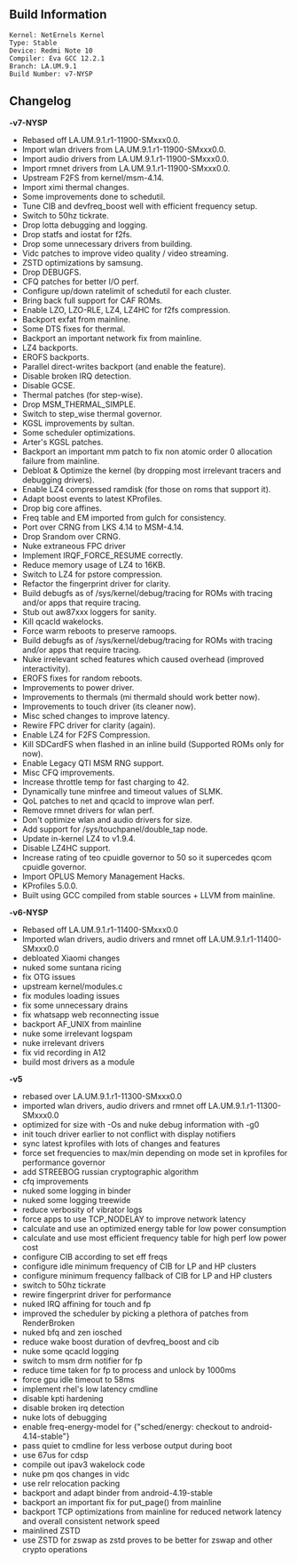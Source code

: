 ## Build Information
```
Kernel: NetErnels Kernel
Type: Stable
Device: Redmi Note 10
Compiler: Eva GCC 12.2.1
Branch: LA.UM.9.1
Build Number: v7-NYSP
```
## Changelog
**-v7-NYSP**
* Rebased off LA.UM.9.1.r1-11900-SMxxx0.0.
* Import wlan drivers from LA.UM.9.1.r1-11900-SMxxx0.0.
* Import audio drivers from LA.UM.9.1.r1-11900-SMxxx0.0.
* Import rmnet drivers from LA.UM.9.1.r1-11900-SMxxx0.0.
* Upstream F2FS from kernel/msm-4.14.
* Import ximi thermal changes.
* Some improvements done to schedutil.
* Tune CIB and devfreq_boost well with efficient frequency setup.
* Switch to 50hz tickrate.
* Drop lotta debugging and logging.
* Drop statfs and iostat for f2fs.
* Drop some unnecessary drivers from building.
* Vidc patches to improve video quality / video streaming.
* ZSTD optimizations by samsung.
* Drop DEBUGFS.
* CFQ patches for better I/O perf.
* Configure up/down ratelimit of schedutil for each cluster.
* Bring back full support for CAF ROMs.
* Enable LZO, LZO-RLE, LZ4, LZ4HC for f2fs compression.
* Backport exfat from mainline.
* Some DTS fixes for thermal.
* Backport an important network fix from mainline.
* LZ4 backports.
* EROFS backports.
* Parallel direct-writes backport (and enable the feature).
* Disable broken IRQ detection.
* Disable GCSE.
* Thermal patches (for step-wise).
* Drop MSM_THERMAL_SIMPLE.
* Switch to step_wise thermal governor.
* KGSL improvements by sultan.
* Some scheduler optimizations.
* Arter's KGSL patches.
* Backport an important mm patch to fix non atomic order 0 allocation failure from mainline.
* Debloat & Optimize the kernel (by dropping most irrelevant tracers and debugging drivers).
* Enable LZ4 compressed ramdisk (for those on roms that support it).
* Adapt boost events to latest KProfiles.
* Drop big core affines.
* Freq table and EM imported from gulch for consistency.
* Port over CRNG from LKS 4.14 to MSM-4.14.
* Drop Srandom over CRNG.
* Nuke extraneous FPC driver
* Implement IRQF_FORCE_RESUME correctly.
* Reduce memory usage of LZ4 to 16KB.
* Switch to LZ4 for pstore compression.
* Refactor the fingerprint driver for clarity.
* Build debugfs as of /sys/kernel/debug/tracing for ROMs with tracing and/or apps that require tracing.
* Stub out aw87xxx loggers for sanity.
* Kill qcacld wakelocks.
* Force warm reboots to preserve ramoops.
* Build debugfs as of /sys/kernel/debug/tracing for ROMs with tracing and/or apps that require tracing.
* Nuke irrelevant sched features which caused overhead (improved interactivity).
* EROFS fixes for random reboots.
* Improvements to power driver.
* Improvements to thermals (mi thermald should work better now).
* Improvements to touch driver (its cleaner now).
* Misc sched changes to improve latency.
* Rewire FPC driver for clarity (again).
* Enable LZ4 for F2FS Compression.
* Kill SDCardFS when flashed in an inline build (Supported ROMs only for now).
* Enable Legacy QTI MSM RNG support.
* Misc CFQ improvements.
* Increase throttle temp for fast charging to 42.
* Dynamically tune minfree and timeout values of SLMK.
* QoL patches to net and qcacld to improve wlan perf.
* Remove rmnet drivers for wlan perf.
* Don't optimize wlan and audio drivers for size.
* Add support for /sys/touchpanel/double_tap node.
* Update in-kernel LZ4 to v1.9.4.
* Disable LZ4HC support.
* Increase rating of teo cpuidle governor to 50 so it supercedes qcom cpuidle governor.
* Import OPLUS Memory Management Hacks.
* KProfiles 5.0.0.
* Built using GCC compiled from stable sources + LLVM from mainline.

**-v6-NYSP**
* Rebased off LA.UM.9.1.r1-11400-SMxxx0.0
* Imported wlan drivers, audio drivers and rmnet off LA.UM.9.1.r1-11400-SMxxx0.0
* debloated Xiaomi changes
* nuked some suntana ricing
* fix OTG issues
* upstream kernel/modules.c
* fix modules loading issues
* fix some unnecessary drains
* fix whatsapp web reconnecting issue
* backport AF_UNIX from mainline
* nuke some irrelevant logspam
* nuke irrelevant drivers
* fix vid recording in A12
* build most drivers as a module

**-v5**
* rebased over LA.UM.9.1.r1-11300-SMxxx0.0
* imported wlan drivers, audio drivers and rmnet off LA.UM.9.1.r1-11300-SMxxx0.0
* optimized for size with -Os and nuke debug information with -g0
* init touch driver earlier to not conflict with display notifiers
* sync latest kprofiles with lots of changes and features
* force set frequencies to max/min depending on mode set in kprofiles for performance governor
* add STREEBOG russian cryptographic algorithm
* cfq improvements
* nuked some logging in binder
* nuked some logging treewide
* reduce verbosity of vibrator logs
* force apps to use TCP_NODELAY to improve network latency
* calculate and use an optimized energy table for low power consumption
* calculate and use most efficient frequency table for high perf low power cost
* configure CIB according to set eff freqs
* configure idle minimum frequency of CIB for LP and HP clusters
* configure minimum frequency fallback of CIB for LP and HP clusters
* switch to 50hz tickrate
* rewire fingerprint driver for performance
* nuked IRQ affining for touch and fp
* improved the scheduler by picking a plethora of patches from RenderBroken
* nuked bfq and zen iosched
* reduce wake boost duration of devfreq_boost and cib
* nuke some qcacld logging
* switch to msm drm notifier for fp
* reduce time taken for fp to process and unlock by 1000ms
* force gpu idle timeout to 58ms
* implement rhel's low latency cmdline
* disable kpti hardening
* disable broken irq detection
* nuke lots of debugging
* enable freq-energy-model for {"sched/energy: checkout to android-4.14-stable"}
* pass quiet to cmdline for less verbose output during boot
* use 67us for cdsp
* compile out ipav3 wakelock code
* nuke pm qos changes in vidc
* use relr relocation packing
* backport and adapt binder from android-4.19-stable
* backport an important fix for put_page() from mainline
* backport TCP optimizations from mainline for reduced network latency and overall consistent network speed
* mainlined ZSTD
* use ZSTD for zswap as zstd proves to be better for zswap and other crypto operations
